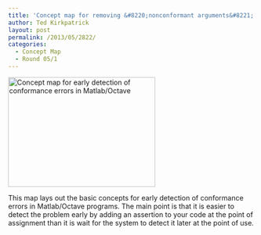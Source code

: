 ```yaml
---
title: 'Concept map for removing &#8220;nonconformant arguments&#8221; in Matlab/Octave'
author: Ted Kirkpatrick
layout: post
permalink: /2013/05/2822/
categories:
  - Concept Map
  - Round 05/1
---
```

[<img class="alignnone size-medium wp-image-2821" alt="Concept map for early detection of conformance errors in Matlab/Octave" src="http://teaching.software-carpentry.org/wp-content/uploads/2013/05/Conformance-error-concept-map-e1369678235493-300x224.jpg" width="300" height="224" />][1]

This map lays out the basic concepts for early detection of conformance errors in Matlab/Octave programs. The main point is that it is easier to detect the problem early by adding an assertion to your code at the point of assignment than it is wait for the system to detect it later at the point of use.

&nbsp;

 [1]: http://teaching.software-carpentry.org/wp-content/uploads/2013/05/Conformance-error-concept-map-e1369678235493.jpg